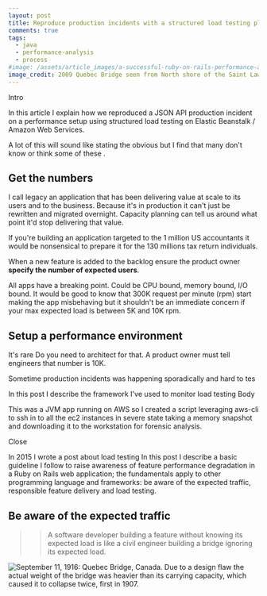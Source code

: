 ```yaml
---
layout: post
title: Reproduce production incidents with a structured load testing plan
comments: true
tags:
  - java
  - performance-analysis
  - process
#image: /assets/article_images/a-successful-ruby-on-rails-performance-analysis-guideline/quebec_bridge.jpg
image_credit: 2009 Quebec Bridge seen from North shore of the Saint Lawrence River picture by Martin St-Amant - Wikipedia - CC-BY-SA-3.0
---
```


Intro

In this article I explain how we reproduced a JSON API production incident on a performance setup using structured load testing on Elastic Beanstalk / Amazon Web Services.

A lot of this will sound like stating the obvious but I find that many don't know or think some of these .

## Get the numbers

I call legacy an application that has been delivering value at scale to its users and to the business. Because it's in production it can't just be rewritten and migrated overnight. Capacity planning can tell us around what point it'd stop delivering that value.

If you're building an application targeted to the 1 million US accountants it would be nonsensical to prepare it for the 130 millions tax return individuals.

When a new feature is added to the backlog ensure the product owner **specify the number of expected users**.

All apps have a breaking point. Could be CPU bound, memory bound, I/O bound. It would be good to know that 300K request per minute (rpm) start making the app misbehaving but it shouldn't be an immediate concern if your max expected load is between 5K and 10K rpm.

## Setup a performance environment

It's rare
Do you need to architect for that. A product owner must tell engineers that number is 10K.

Sometime production incidents was happening sporadically and hard to tes

In this post I describe the framework I've used to monitor load testing
Body


This was a JVM app running on AWS so I created a script leveraging aws-cli to ssh in to all the ec2 instances in severe state taking a memory snapshot and downloading it to the workstation for forensic analysis.

Close

In 2015 I wrote a post about load testing 
In this post I describe a basic guideline I follow to raise awareness of feature performance degradation in a Ruby on Rails web application; the fundamentals apply to other programming language and frameworks: be aware of the expected traffic, responsible feature delivery and load testing.

## Be aware of the expected traffic

>> A software developer building a feature without knowing its expected load is like a civil engineer building a bridge ignoring its expected load.

![September 11, 1916: Quebec Bridge, Canada. Due to a design flaw the actual weight of the bridge was heavier than its carrying capacity, which caused it to collapse twice, first in 1907.](http://upload.wikimedia.org/wikipedia/en/9/99/Quebec_Bridge_Collapse.jpg)

